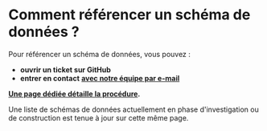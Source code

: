 # Comment référencer un schéma de données ?

Pour référencer un schéma de données, vous pouvez :&#x20;

* **ouvrir un ticket sur GitHub**
* **entrer en contact** [**avec notre équipe par e-mail**](mailto:schema@data.gouv.fr)

[**Une page dédiée détaille la procédure**](https://schema.data.gouv.fr/contribuer.html)**.**&#x20;

Une liste de schémas de données actuellement en phase d'investigation ou de construction est tenue à jour sur cette même page.
